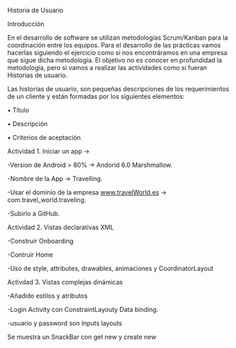 Historia de Usuario

Introducción

En el desarrollo de software se utilizan metodologías Scrum/Kanban para la coordinación entre los equipos. Para el desarrollo de
las prácticas vamos hacerlas siguiendo el ejercicio como si nos encontráramos en una empresa que sigue dicha metodología.
El objetivo no es conocer en profundidad la metodología, pero si vamos a realizar las actividades como si fueran Historias de
usuario.

Las historias de usuario, son pequeñas descripciones de los requerimientos de un cliente y están formadas por los siguientes
elementos:

• Título

• Descripción

• Criterios de aceptación

Actividad 1. Iniciar un app ->

-Version de Android > 80% -> Andorid 6.0 Marshmallow.

-Nombre de la App -> Travelling.

-Usar el dominio de la empresa www.travelWorld.es -> com.travel_world.traveling.

-Subirlo a GitHub.

Actividad 2. Vistas declarativas XML

-Construir Onboarding

-Contruir Home

-Uso de style, attributes, drawables, animaciones y  CoordinatorLayout

Activdad 3. Vistas complejas  dinámicas

-Añadido estilos y atributos

-Login Activity con ConstraintLayouty Data binding. 

-usuario y password son Inputs layouts

Se muestra un SnackBar con get new y create new